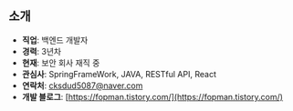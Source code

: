 ## 소개
- **직업**: 백엔드 개발자  
- **경력**: 3년차  
- **현재**: 보안 회사 재직 중  
- **관심사**: SpringFrameWork, JAVA, RESTful API, React  
- **연락처**: [cksdud5087@naver.com](mailto:cksdud5087@naver.com)  
- **개발 블로그**: [https://fopman.tistory.com/](https://fopman.tistory.com/)  

